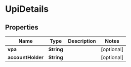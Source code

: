 

# UpiDetails


## Properties

| Name | Type | Description | Notes |
|------------ | ------------- | ------------- | -------------|
|**vpa** | **String** |  |  [optional] |
|**accountHolder** | **String** |  |  [optional] |



